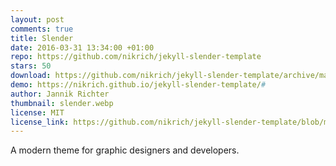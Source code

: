 ```yaml
---
layout: post
comments: true
title: Slender
date: 2016-03-31 13:34:00 +01:00
repo: https://github.com/nikrich/jekyll-slender-template
stars: 50
download: https://github.com/nikrich/jekyll-slender-template/archive/master.zip
demo: https://nikrich.github.io/jekyll-slender-template/#
author: Jannik Richter
thumbnail: slender.webp
license: MIT
license_link: https://github.com/nikrich/jekyll-slender-template/blob/master/LICENSE
---
```


A modern theme for graphic designers and developers.
